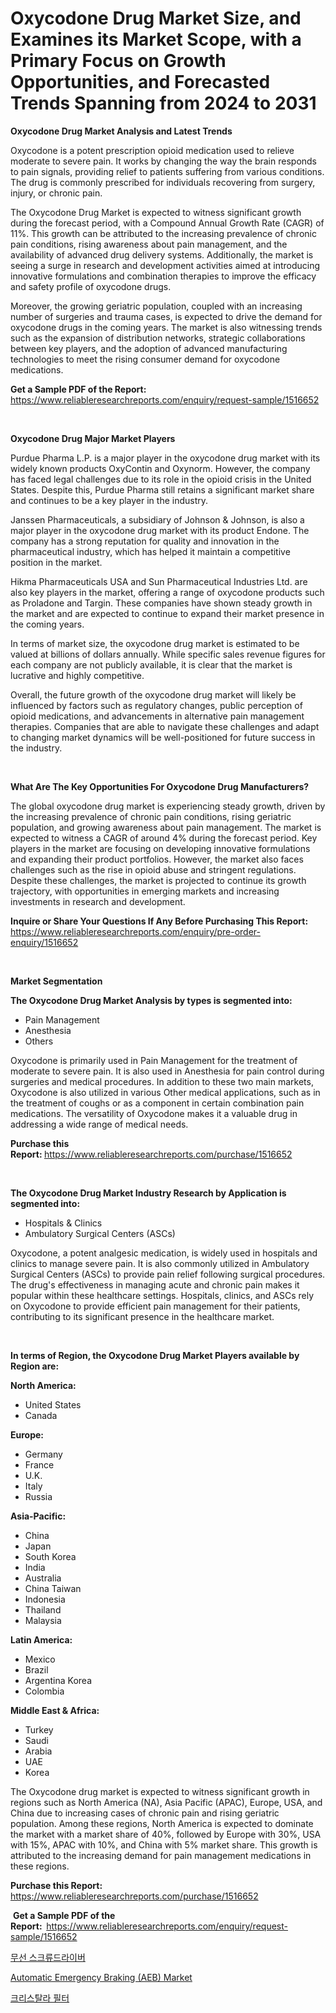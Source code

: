 <p><h1>Oxycodone Drug Market Size, and Examines its Market Scope, with a Primary Focus on Growth Opportunities, and Forecasted Trends Spanning from 2024 to 2031</h1></p><p><strong>Oxycodone Drug Market Analysis and Latest Trends</strong></p>
<p><p>Oxycodone is a potent prescription opioid medication used to relieve moderate to severe pain. It works by changing the way the brain responds to pain signals, providing relief to patients suffering from various conditions. The drug is commonly prescribed for individuals recovering from surgery, injury, or chronic pain.</p><p>The Oxycodone Drug Market is expected to witness significant growth during the forecast period, with a Compound Annual Growth Rate (CAGR) of 11%. This growth can be attributed to the increasing prevalence of chronic pain conditions, rising awareness about pain management, and the availability of advanced drug delivery systems. Additionally, the market is seeing a surge in research and development activities aimed at introducing innovative formulations and combination therapies to improve the efficacy and safety profile of oxycodone drugs.</p><p>Moreover, the growing geriatric population, coupled with an increasing number of surgeries and trauma cases, is expected to drive the demand for oxycodone drugs in the coming years. The market is also witnessing trends such as the expansion of distribution networks, strategic collaborations between key players, and the adoption of advanced manufacturing technologies to meet the rising consumer demand for oxycodone medications.</p></p>
<p><strong>Get a Sample PDF of the Report:&nbsp;</strong> <a href="https://www.reliableresearchreports.com/enquiry/request-sample/1516652">https://www.reliableresearchreports.com/enquiry/request-sample/1516652</a></p>
<p>&nbsp;</p>
<p><strong>Oxycodone Drug Major Market Players</strong></p>
<p><p>Purdue Pharma L.P. is a major player in the oxycodone drug market with its widely known products OxyContin and Oxynorm. However, the company has faced legal challenges due to its role in the opioid crisis in the United States. Despite this, Purdue Pharma still retains a significant market share and continues to be a key player in the industry.</p><p>Janssen Pharmaceuticals, a subsidiary of Johnson & Johnson, is also a major player in the oxycodone drug market with its product Endone. The company has a strong reputation for quality and innovation in the pharmaceutical industry, which has helped it maintain a competitive position in the market.</p><p>Hikma Pharmaceuticals USA and Sun Pharmaceutical Industries Ltd. are also key players in the market, offering a range of oxycodone products such as Proladone and Targin. These companies have shown steady growth in the market and are expected to continue to expand their market presence in the coming years.</p><p>In terms of market size, the oxycodone drug market is estimated to be valued at billions of dollars annually. While specific sales revenue figures for each company are not publicly available, it is clear that the market is lucrative and highly competitive.</p><p>Overall, the future growth of the oxycodone drug market will likely be influenced by factors such as regulatory changes, public perception of opioid medications, and advancements in alternative pain management therapies. Companies that are able to navigate these challenges and adapt to changing market dynamics will be well-positioned for future success in the industry.</p></p>
<p>&nbsp;</p>
<p><strong>What Are The Key Opportunities For Oxycodone Drug Manufacturers?</strong></p>
<p><p>The global oxycodone drug market is experiencing steady growth, driven by the increasing prevalence of chronic pain conditions, rising geriatric population, and growing awareness about pain management. The market is expected to witness a CAGR of around 4% during the forecast period. Key players in the market are focusing on developing innovative formulations and expanding their product portfolios. However, the market also faces challenges such as the rise in opioid abuse and stringent regulations. Despite these challenges, the market is projected to continue its growth trajectory, with opportunities in emerging markets and increasing investments in research and development.</p></p>
<p><strong>Inquire or Share Your Questions If Any Before Purchasing This Report:</strong> <a href="https://www.reliableresearchreports.com/enquiry/pre-order-enquiry/1516652">https://www.reliableresearchreports.com/enquiry/pre-order-enquiry/1516652</a></p>
<p>&nbsp;</p>
<p><strong>Market Segmentation</strong></p>
<p><strong>The Oxycodone Drug Market Analysis by types is segmented into:</strong></p>
<p><ul><li>Pain Management</li><li>Anesthesia</li><li>Others</li></ul></p>
<p><p>Oxycodone is primarily used in Pain Management for the treatment of moderate to severe pain. It is also used in Anesthesia for pain control during surgeries and medical procedures. In addition to these two main markets, Oxycodone is also utilized in various Other medical applications, such as in the treatment of coughs or as a component in certain combination pain medications. The versatility of Oxycodone makes it a valuable drug in addressing a wide range of medical needs.</p></p>
<p><strong>Purchase this Report:&nbsp;</strong><a href="https://www.reliableresearchreports.com/purchase/1516652">https://www.reliableresearchreports.com/purchase/1516652</a></p>
<p>&nbsp;</p>
<p><strong>The Oxycodone Drug Market Industry Research by Application is segmented into:</strong></p>
<p><ul><li>Hospitals & Clinics</li><li>Ambulatory Surgical Centers (ASCs)</li></ul></p>
<p><p>Oxycodone, a potent analgesic medication, is widely used in hospitals and clinics to manage severe pain. It is also commonly utilized in Ambulatory Surgical Centers (ASCs) to provide pain relief following surgical procedures. The drug's effectiveness in managing acute and chronic pain makes it popular within these healthcare settings. Hospitals, clinics, and ASCs rely on Oxycodone to provide efficient pain management for their patients, contributing to its significant presence in the healthcare market.</p></p>
<p>&nbsp;</p>
<p><strong>In terms of Region, the Oxycodone Drug Market Players available by Region are:</strong></p>
<p>
    <p> <strong> North America: </strong>
        <ul>
            <li>United States</li>
            <li>Canada</li>
        </ul>
        </p> 
    <p> <strong> Europe: </strong>
        <ul>
            <li>Germany</li>
            <li>France</li>
            <li>U.K.</li>
            <li>Italy</li>
            <li>Russia</li>
        </ul>
        </p> 
    <p> <strong> Asia-Pacific: </strong>
        <ul>
            <li>China</li>
            <li>Japan</li>
            <li>South Korea</li>
            <li>India</li>
            <li>Australia</li>
            <li>China Taiwan</li>
            <li>Indonesia</li>
            <li>Thailand</li>
            <li>Malaysia</li>
        </ul>
        </p> 
    <p> <strong> Latin America: </strong>
        <ul>
            <li>Mexico</li>
            <li>Brazil</li>
            <li>Argentina Korea</li>
            <li>Colombia</li>
        </ul>
        </p> 
    <p> <strong> Middle East & Africa: </strong>
        <ul>
            <li>Turkey</li>
            <li>Saudi</li>
            <li>Arabia</li>
            <li>UAE</li>
            <li>Korea</li>
        </ul>
    </p>
    </p>
<p><p>The Oxycodone drug market is expected to witness significant growth in regions such as North America (NA), Asia Pacific (APAC), Europe, USA, and China due to increasing cases of chronic pain and rising geriatric population. Among these regions, North America is expected to dominate the market with a market share of 40%, followed by Europe with 30%, USA with 15%, APAC with 10%, and China with 5% market share. This growth is attributed to the increasing demand for pain management medications in these regions.</p></p>
<p><strong>Purchase this Report: </strong><a href="https://www.reliableresearchreports.com/purchase/1516652">https://www.reliableresearchreports.com/purchase/1516652</a></p>
<p>&nbsp;<strong>Get a Sample PDF of the Report:&nbsp;&nbsp;</strong><a href="https://www.reliableresearchreports.com/enquiry/request-sample/1516652">https://www.reliableresearchreports.com/enquiry/request-sample/1516652</a></p>
<p><strong></strong></p>
<p><p><a href="https://medium.com/@nenoworleyg3rknpg0vak2pcs/%EC%BD%94%EB%93%9C%EB%A6%AC%EC%8A%A4-%EC%8A%A4%ED%81%AC%EB%A5%98%EB%93%9C%EB%9D%BC%EC%9D%B4%EB%B2%84-%EC%8B%9C%EC%9E%A5-%EB%B6%84%EC%84%9D-%EC%97%B0%ED%8F%89%EA%B7%A0-%EC%84%B1%EC%9E%A5%EB%A5%A0-cagr-%EC%8B%9C%EC%9E%A5-%EC%84%B8%EB%B6%84%ED%99%94-%EB%B0%8F-%EA%B8%80%EB%A1%9C%EB%B2%8C-%EC%82%B0%EC%97%85-%EA%B0%9C%EC%9A%94-9ef608acd574">무선 스크류드라이버</a></p><p><a href="https://view.publitas.com/reportprime-1/automatic-emergency-braking-aeb-market-analysis-examines-its-scope-on-growth-opportunities-and-forecasted-trends-spanning-from-2024-to-2031/">Automatic Emergency Braking (AEB) Market</a></p><p><a href="https://medium.com/@nenoworleyg3rknpg0vak2pcs/%ED%81%AC%EB%A6%AC%EC%8A%A4%ED%83%88%EB%9D%BC-%ED%95%84%ED%84%B0-%EC%8B%9C%EC%9E%A5-%EC%A1%B0%EC%82%AC-%EB%B3%B4%EA%B3%A0%EC%84%9C-%EA%B7%B8-%EC%97%AD%EC%82%AC-%EB%B0%8F-2024%EB%85%84%EB%B6%80%ED%84%B0-2031%EB%85%84%EA%B9%8C%EC%A7%80%EC%9D%98-%EC%98%88%EC%B8%A1-4b4640f17b8b">크리스탈라 필터</a></p></p>